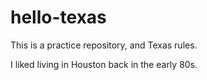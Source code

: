 # hello-texas
This is a practice repository, and Texas rules.

I liked living in Houston back in the early 80s.
